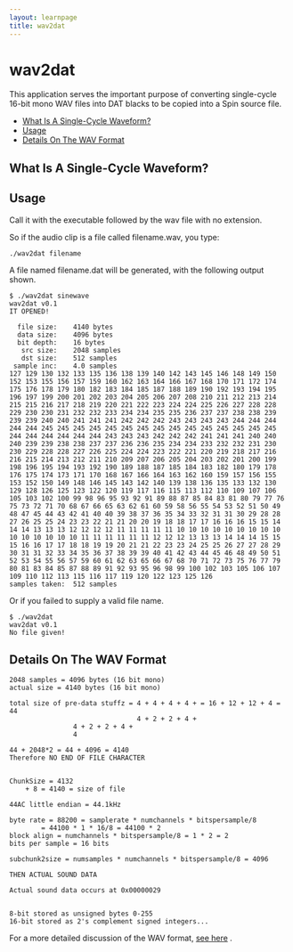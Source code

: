 ```yaml
---
layout: learnpage
title: wav2dat
--- 
```


# wav2dat

This application serves the important purpose of converting single-cycle
16-bit mono WAV files into DAT blacks to be copied into a Spin source
file.

-   [What Is A Single-Cycle
    Waveform?](#wav2dat-WhatIsASingle-CycleWaveform?)
-   [Usage](#wav2dat-Usage)
-   [Details On The WAV Format](#wav2dat-DetailsOnTheWAVFormat)

## What Is A Single-Cycle Waveform?

## Usage

Call it with the executable followed by the wav file with no extension.

So if the audio clip is a file called filename.wav, you type:

    ./wav2dat filename

A file named filename.dat will be generated, with the following output
shown.

    $ ./wav2dat sinewave
    wav2dat v0.1
    IT OPENED!

      file size:    4140 bytes
      data size:    4096 bytes
      bit depth:    16 bytes
       src size:    2048 samples
       dst size:    512 samples
     sample inc:    4.0 samples
    127 129 130 132 133 135 136 138 139 140 142 143 145 146 148 149 150 152 153 155 156 157 159 160 162 163 164 166 167 168 170 171 172 174 175 176 178 179 180 182 183 184 185 187 188 189 190 192 193 194 195 196 197 199 200 201 202 203 204 205 206 207 208 210 211 212 213 214 215 215 216 217 218 219 220 221 222 223 224 224 225 226 227 228 228 229 230 230 231 232 232 233 234 234 235 235 236 237 237 238 238 239 239 239 240 240 241 241 241 242 242 242 243 243 243 243 244 244 244 244 244 245 245 245 245 245 245 245 245 245 245 245 245 245 245 245 244 244 244 244 244 244 243 243 243 242 242 242 241 241 241 240 240 240 239 239 238 238 237 237 236 236 235 234 234 233 232 232 231 230 230 229 228 228 227 226 225 224 224 223 222 221 220 219 218 217 216 216 215 214 213 212 211 210 209 207 206 205 204 203 202 201 200 199 198 196 195 194 193 192 190 189 188 187 185 184 183 182 180 179 178 176 175 174 173 171 170 168 167 166 164 163 162 160 159 157 156 155 153 152 150 149 148 146 145 143 142 140 139 138 136 135 133 132 130 129 128 126 125 123 122 120 119 117 116 115 113 112 110 109 107 106 105 103 102 100 99 98 96 95 93 92 91 89 88 87 85 84 83 81 80 79 77 76 75 73 72 71 70 68 67 66 65 63 62 61 60 59 58 56 55 54 53 52 51 50 49 48 47 45 44 43 42 41 40 40 39 38 37 36 35 34 33 32 31 31 30 29 28 28 27 26 25 25 24 23 23 22 21 21 20 20 19 18 18 17 17 16 16 16 15 15 14 14 14 13 13 13 12 12 12 12 11 11 11 11 11 10 10 10 10 10 10 10 10 10 10 10 10 10 10 10 11 11 11 11 11 11 12 12 12 13 13 13 14 14 14 15 15 15 16 16 17 17 18 18 19 19 20 21 21 22 23 23 24 25 25 26 27 27 28 29 30 31 31 32 33 34 35 36 37 38 39 39 40 41 42 43 44 45 46 48 49 50 51 52 53 54 55 56 57 59 60 61 62 63 65 66 67 68 70 71 72 73 75 76 77 79 80 81 83 84 85 87 88 89 91 92 93 95 96 98 99 100 102 103 105 106 107 109 110 112 113 115 116 117 119 120 122 123 125 126 
    samples taken:  512 samples

Or if you failed to supply a valid file name.

    $ ./wav2dat
    wav2dat v0.1
    No file given!

## Details On The WAV Format

    2048 samples = 4096 bytes (16 bit mono)
    actual size = 4140 bytes (16 bit mono)

    total size of pre-data stuffz = 4 + 4 + 4 + 4 + = 16 + 12 + 12 + 4 = 44
                                    4 + 2 + 2 + 4 +   
                    4 + 2 + 2 + 4 + 
                    4

    44 + 2048*2 = 44 + 4096 = 4140
    Therefore NO END OF FILE CHARACTER


    ChunkSize = 4132
        + 8 = 4140 = size of file

    44AC little endian = 44.1kHz

    byte rate = 88200 = samplerate * numchannels * bitspersample/8
            = 44100 * 1 * 16/8 = 44100 * 2
    block align = numchannels * bitspersample/8 = 1 * 2 = 2
    bits per sample = 16 bits

    subchunk2size = numsamples * numchannels * bitspersample/8 = 4096

    THEN ACTUAL SOUND DATA

    Actual sound data occurs at 0x00000029


    8-bit stored as unsigned bytes 0-255
    16-bit stored as 2's complement signed integers...

For a more detailed discussion of the WAV format, [see
here](https://ccrma.stanford.edu/courses/422/projects/WaveFormat/) .
